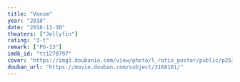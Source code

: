 ```yaml
---
title: "Venom"
year: "2018"
date: "2018-11-30"
theaters: ["Jellyfin"]
rating: "3-t"
remark: ["PG-13"]
imdb_id: "tt1270797"
cover: "https://img3.doubanio.com/view/photo/l_ratio_poster/public/p2537158013.jpg"
douban_url: "https://movie.douban.com/subject/3168101/"
---
```

